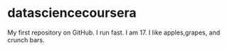 datasciencecoursera
===================
My first repository on GitHub.
I run fast.
I am 17.
I like apples,grapes, and crunch bars.
